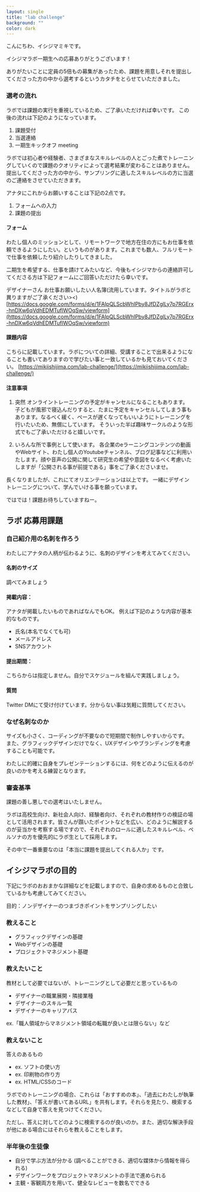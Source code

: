 ```yaml
---
layout: single
title: "lab challenge"
background: ""
color: dark
---
```


こんにちわ、イシジマミキです。

イシジマラボ一期生への応募ありがとうございます！

ありがたいことに定員の5倍もの募集があったため、課題を用意しそれを提出してくださった方の中から選考するというカタチをとらせていただきました。

### 選考の流れ
ラボでは課題の実行を重視しているため、ご了承いただければ幸いです。
この後の流れは下記のようになっています。

1. 課題受付
2. 当選連絡
3. 一期生キックオフ meeting

ラボでは初心者や経験者、さまざまなスキルレベルの人とごった煮でトレーニングしていくので課題のクオリティによって選考結果が変わることはありません。提出してくださった方の中から、サンプリングに適したスキルレベルの方に当選のご連絡をさせていただきます。

アナタにこれからお願いすることは下記の2点です。

1. フォームへの入力
2. 課題の提出

#### フォーム
わたし個人のミッションとして、リモートワークで地方在住の方にもお仕事を依頼できるようにしたい。というものがあります。これまでも数人、フルリモートで仕事を依頼したり紹介したりしてきました。

二期生を希望する、仕事を請けてみたいなど、今後もイシジマからの連絡許可してくださる方は下記フォームにご回答いただけたら幸いです。

デザイナーさん お仕事お願いしたい人名簿(流用しています。タイトルがラボと異りますがご了承ください><)
[https://docs.google.com/forms/d/e/1FAIpQLScbWhIPby8JfDZglLy7p7RGErx-hnDXw6qVdhEDMTuflWOqSw/viewform](https://docs.google.com/forms/d/e/1FAIpQLScbWhIPby8JfDZglLy7p7RGErx-hnDXw6qVdhEDMTuflWOqSw/viewform)

#### 課題内容
こちらに記載しています。ラボについての詳細、受講することで出来るようになることも書いてありますので学びたい事と一致しているかも見ておいてください。
[https://mikiishijima.com/lab-challenge/](https://mikiishijima.com/lab-challenge/)

#### 注意事項
1. 突然 オンライントレーニングの予定がキャンセルになることもあります。
子どもが風邪で寝込んだりすると、たまに予定をキャンセルしてしまう事もあります。なるべく緩く、ペースが遅くなってもいいようにトレーニングを行いたいため、無償にしています。
そういった半ば趣味サークルのような形式でもご了承いただけると嬉しいです。

2. いろんな所で事例として使います。
各企業のeラーニングコンテンツの動画やWebサイト、わたし個人のYoutubeチャンネル、ブログ記事などに利用いたします。顔や音声の公開に関して研究生の希望や意図をなるべく考慮いたしますが「公開される事が前提である」事をご了承くださいませ。

長くなりましたが、これにてオリエンテーションは以上です。
一緒にデザイントレーニングについて、学んでいける事を願っています。

ではでは！課題お待ちしていますねー。

## ラボ 応募用課題

### 自己紹介用の名刺を作ろう
わたしにアナタの人柄が伝わるように、名刺のデザインを考えてみてください。

#### 名刺のサイズ
調べてみましょう

#### 掲載内容：
アナタが掲載したいものであればなんでもOK。
例えば下記のような内容が基本的なものです。
* 氏名(本名でなくても可)
* メールアドレス
* SNSアカウント

#### 提出期間：
こちらからは指定しません。自分でスケジュールを組んで実践しましょう。

#### 質問
Twitter DMにて受け付けています。分からない事は気軽に質問してください。

### なぜ名刺なのか
サイズも小さく、コーディングが不要なので短期間で制作しやすいからです。
また、グラフィックデザインだけでなく、UXデザインやブランディングを考慮することも可能です。

わたしに的確に自身をプレゼンテーションするには、何をどのように伝えるのが良いのかを考える練習となります。

### 審査基準
課題の善し悪しでの選考はいたしません。

ラボは高校生向け、新社会人向け、経験者向け、それぞれの教材作りの検証の場として活用されます。皆さんが躓いたポイントなどを広い、どのように解説するのが妥当かを考察する場ですので、それぞれのロールに適したスキルレベル、ペルソナの方を優先的にラボ生として採用します。

その中で一番重要なのは「本当に課題を提出してくれる人か」です。


## イシジマラボの目的
下記にラボのおおまかな詳細などを記載しますので、自身の求めるものと合致しているかも考慮してみてください。

目的：ノンデザイナーのつまづきポイントをサンプリングしたい

### 教えること
* グラフィックデザインの基礎
* Webデザインの基礎
* プロジェクトマネジメント基礎

### 教えたいこと
教材として必要ではないが、トレーニングとして必要だと思っているもの

* デザイナーの職業展開・隣接業種
* デザイナーのスキル一覧
* デザイナーのキャリアパス

ex.「職人領域からマネジメント領域の転職が良いとは限らない」など

### 教えないこと
答えのあるもの
* ex. ソフトの使い方
* ex. 印刷物の作り方
* ex. HTML/CSSのコード

ラボでのトレーニングの場合、これらは「おすすめの本」、「過去にわたしが執筆した教材」、「答えが書いてあるURL」を共有します。それらを見たり、検索するなどして自身で答えを見つけてください。

ただし、答えに対してどのように検索するのが良いのか。また、適切な解決手段が他にある場合にはそれらを教えることをします。

### 半年後の生徒像
* 自分で学ぶ方法が分かる (調べることができる、適切な媒体から情報を得られる)
* デザインワークをプロジェクトマネジメントの手法で進められる
* 主観・客観両方を用いて、健全なレビューを数名でできる
